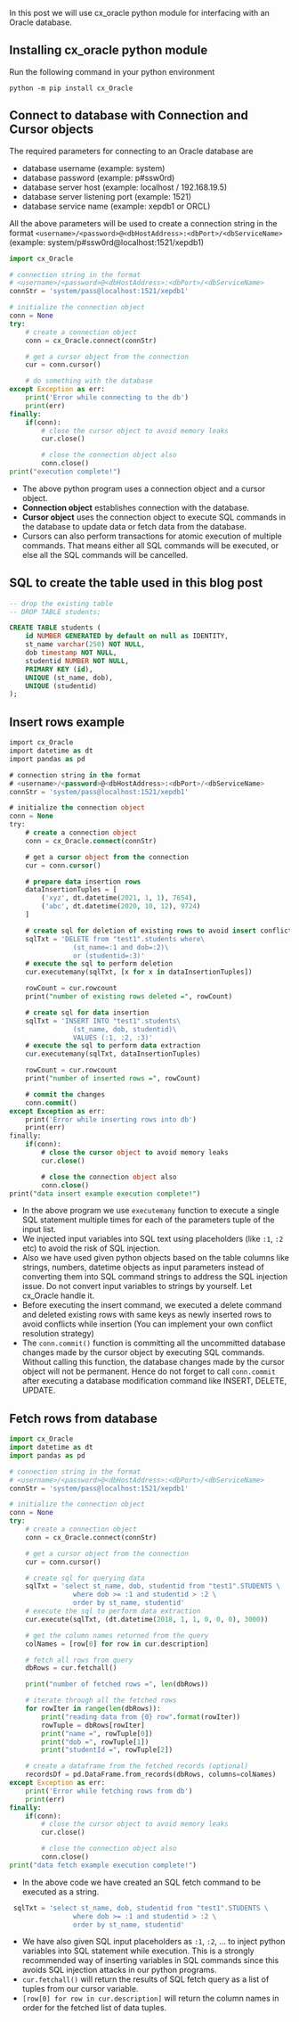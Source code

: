 In this post we will use cx_oracle python module for interfacing with an Oracle database.

## Installing cx_oracle python module
Run the following command in your python environment
```
python -m pip install cx_Oracle
``` 

## Connect to database with Connection and Cursor objects
The required parameters for connecting to an Oracle database are
* database username (example: system)
* database password (example: p#ssw0rd)
* database server host (example: localhost / 192.168.19.5)
* database server listening port (example: 1521)
* database service name (example: xepdb1 or ORCL)

All the above parameters will be used to create a connection string in the format ```<username>/<password>@<dbHostAddress>:<dbPort>/<dbServiceName>``` (example: system/p#ssw0rd@localhost:1521/xepdb1)

```python
import cx_Oracle

# connection string in the format
# <username>/<password>@<dbHostAddress>:<dbPort>/<dbServiceName>
connStr = 'system/pass@localhost:1521/xepdb1'

# initialize the connection object
conn = None
try:
    # create a connection object
    conn = cx_Oracle.connect(connStr)

    # get a cursor object from the connection
    cur = conn.cursor()

    # do something with the database
except Exception as err:
    print('Error while connecting to the db')
    print(err)
finally:
    if(conn):
        # close the cursor object to avoid memory leaks
        cur.close()

        # close the connection object also
        conn.close()
print("execution complete!")
```

-   The above python program uses a connection object and a cursor object.
-   **Connection object** establishes connection with the database.
-   **Cursor object** uses the connection object to execute SQL commands in the database to update data or fetch data from the database.
-   Cursors can also perform transactions for atomic execution of multiple commands. That means either all SQL commands will be executed, or else all the SQL commands will be cancelled.

## SQL to create the table used in this blog post
```sql
-- drop the existing table
-- DROP TABLE students;

CREATE TABLE students (
	id NUMBER GENERATED by default on null as IDENTITY,
	st_name varchar(250) NOT NULL,
	dob timestamp NOT NULL,
	studentid NUMBER NOT NULL,
	PRIMARY KEY (id),
	UNIQUE (st_name, dob),
	UNIQUE (studentid)
);
```

## Insert rows example
```sql
import cx_Oracle
import datetime as dt
import pandas as pd

# connection string in the format
# <username>/<password>@<dbHostAddress>:<dbPort>/<dbServiceName>
connStr = 'system/pass@localhost:1521/xepdb1'

# initialize the connection object
conn = None
try:
    # create a connection object
    conn = cx_Oracle.connect(connStr)

    # get a cursor object from the connection
    cur = conn.cursor()

    # prepare data insertion rows
    dataInsertionTuples = [
        ('xyz', dt.datetime(2021, 1, 1), 7654),
        ('abc', dt.datetime(2020, 10, 12), 9724)
    ]

    # create sql for deletion of existing rows to avoid insert conflicts
    sqlTxt = 'DELETE from "test1".students where\
                (st_name=:1 and dob=:2)\
                or (studentid=:3)'
    # execute the sql to perform deletion
    cur.executemany(sqlTxt, [x for x in dataInsertionTuples])

    rowCount = cur.rowcount
    print("number of existing rows deleted =", rowCount)

    # create sql for data insertion
    sqlTxt = 'INSERT INTO "test1".students\
                (st_name, dob, studentid)\
                VALUES (:1, :2, :3)'
    # execute the sql to perform data extraction
    cur.executemany(sqlTxt, dataInsertionTuples)

    rowCount = cur.rowcount
    print("number of inserted rows =", rowCount)

    # commit the changes
    conn.commit()
except Exception as err:
    print('Error while inserting rows into db')
    print(err)
finally:
    if(conn):
        # close the cursor object to avoid memory leaks
        cur.close()

        # close the connection object also
        conn.close()
print("data insert example execution complete!")
```
- In the above program we use ```executemany``` function to execute a single SQL statement multiple times for each of the parameters tuple of the input list.
- We injected input variables into SQL text using placeholders (like `:1`, `:2` etc) to avoid the risk of SQL injection.  
- Also we have used given python objects based on the table columns like strings, numbers, datetime objects as input parameters instead of converting them into SQL command strings to address the SQL injection issue. Do not convert input variables to strings by yourself. Let cx_Oracle handle it.
-   Before executing the insert command, we executed a delete command and deleted existing rows with same keys as newly inserted rows to avoid conflicts while insertion (You can implement your own conflict resolution strategy)
-   The `conn.commit()` function is committing all the uncommitted database changes made by the cursor object by executing SQL commands. Without calling this function, the database changes made by the cursor object will not be permanent. Hence do not forget to call `conn.commit` after executing a database modification command like INSERT, DELETE, UPDATE.

## Fetch rows from database
```python
import cx_Oracle
import datetime as dt
import pandas as pd

# connection string in the format
# <username>/<password>@<dbHostAddress>:<dbPort>/<dbServiceName>
connStr = 'system/pass@localhost:1521/xepdb1'

# initialize the connection object
conn = None
try:
    # create a connection object
    conn = cx_Oracle.connect(connStr)

    # get a cursor object from the connection
    cur = conn.cursor()

    # create sql for querying data
    sqlTxt = 'select st_name, dob, studentid from "test1".STUDENTS \
                where dob >= :1 and studentid > :2 \
                order by st_name, studentid'
    # execute the sql to perform data extraction
    cur.execute(sqlTxt, (dt.datetime(2018, 1, 1, 0, 0, 0), 3000))

    # get the column names returned from the query
    colNames = [row[0] for row in cur.description]

    # fetch all rows from query
    dbRows = cur.fetchall()

    print("number of fetched rows =", len(dbRows))

    # iterate through all the fetched rows
    for rowIter in range(len(dbRows)):
        print("reading data from {0} row".format(rowIter))
        rowTuple = dbRows[rowIter]
        print("name =", rowTuple[0])
        print("dob =", rowTuple[1])
        print("studentId =", rowTuple[2])

    # create a dataframe from the fetched records (optional)
    recordsDf = pd.DataFrame.from_records(dbRows, columns=colNames)
except Exception as err:
    print('Error while fetching rows from db')
    print(err)
finally:
    if(conn):
        # close the cursor object to avoid memory leaks
        cur.close()

        # close the connection object also
        conn.close()
print("data fetch example execution complete!")
```

* In the above code we have created an SQL fetch command to be executed as a string.

```python
 sqlTxt = 'select st_name, dob, studentid from "test1".STUDENTS \
                where dob >= :1 and studentid > :2 \
                order by st_name, studentid'
```

* We have also given SQL input placeholders as `:1`, `:2`, ... to inject python variables into SQL statement while execution. This is a strongly recommended way of inserting variables in SQL commands since this avoids SQL injection attacks in our python programs.
* ```cur.fetchall()``` will return the results of SQL fetch query as a list of tuples from our cursor variable.
* ```[row[0] for row in cur.description]``` will return the column names in order for the fetched list of data tuples.



<!--stackedit_data:
eyJoaXN0b3J5IjpbLTE3ODU0MjQ0MzAsMTM3NjkwNDY2NywxOD
I2MTQyMzc3LC0zNDk5NTY0MzcsODcyOTI4ODg4LDEyODI5MTc0
MzUsLTk0NjQ2ODkzMywtMTg1NzkxMTkwNSwtMTE5ODM2NDUzNS
wtMjA4ODc0NjYxMl19
-->